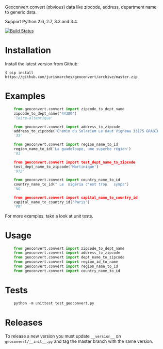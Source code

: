 Geoconvert convert (obvious) data like zipcode, address, department name to generic data.

Support Python 2.6, 2.7, 3.3 and 3.4.

[![Build Status](https://travis-ci.org/jurismarches/geoconvert.svg?branch=master)](https://travis-ci.org/jurismarches/geoconvert)

Installation
============

Install the latest version from Github:
```
$ pip install https://github.com/jurismarches/geoconvert/archive/master.zip
```

Examples
========

```python
    from geoconvert.convert import zipcode_to_dept_name
    zipcode_to_dept_name('44300')
    'loire-altantique'

    from geoconvert.convert import address_to_zipcode
    address_to_zipcode('Chemin du Solarium Le Haut Vigneau 33175 GRADIGNAN CEDEX')
    '33'

    from geoconvert.convert import region_name_to_id
    region_name_to_id('La guadeloupe, une superbe région')
    '01

    from geoconvert.convert import test_dept_name_to_zipcode
    test_dept_name_to_zipcode('Martinique')
    '972'

    from geoconvert.convert import country_name_to_id
    country_name_to_id(" Le  nigéria c'est trop   sympa")
    'NG

    from geoconvert.convert import capital_name_to_country_id
    capital_name_to_country_id('Paris')
    'FR'
```


For more examples, take a look at unit tests.

Usage
=====

```python
    from geoconvert.convert import zipcode_to_dept_name
    from geoconvert.convert import address_to_zipcode
    from geoconvert.convert import dept_name_to_zipcode
    from geoconvert.convert import region_id_to_name
    from geoconvert.convert import region_name_to_id
    from geoconvert.convert import country_name_to_id
```

Tests
=====

```python
    python -m unittest test_geoconvert.py
```

Releases
========

To release a new version you must update `__version__` on `geoconvert/__init__.py`
and tag the master branch with the same version.
